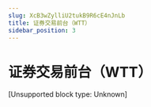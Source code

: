 ```yaml
---
slug: XcB3wZylliU2tukB9R6cE4nJnLb
title: 证券交易前台（WTT）
sidebar_position: 3
---
```



# 证券交易前台（WTT）


[Unsupported block type: Unknown]

